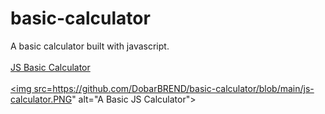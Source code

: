 # basic-calculator
A basic calculator built with javascript.
<br><br>
<a href="" target="_blank">JS Basic Calculator</a>
<br><br>
<a href=""><img src=https://github.com/DobarBREND/basic-calculator/blob/main/js-calculator.PNG" alt="A Basic JS Calculator"></a>
